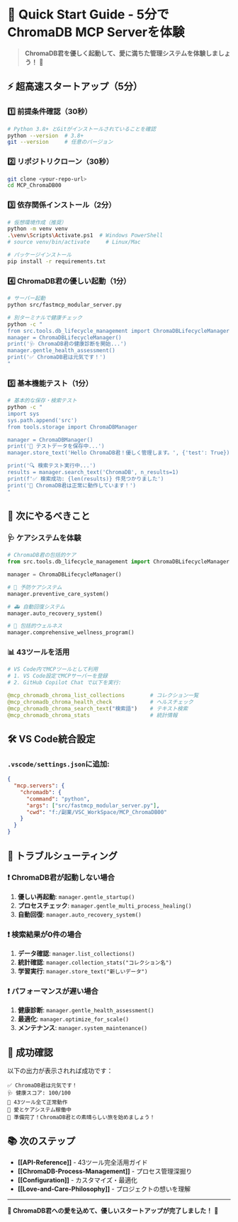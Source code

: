 # 🚀 Quick Start Guide - 5分でChromaDB MCP Serverを体験

> **ChromaDB君を優しく起動して、愛に満ちた管理システムを体験しましょう！** 💖

## ⚡ 超高速スタートアップ（5分）

### 1️⃣ 前提条件確認（30秒）
```bash
# Python 3.8+ とGitがインストールされていることを確認
python --version  # 3.8+
git --version     # 任意のバージョン
```

### 2️⃣ リポジトリクローン（30秒）
```bash
git clone <your-repo-url>
cd MCP_ChromaDB00
```

### 3️⃣ 依存関係インストール（2分）
```bash
# 仮想環境作成（推奨）
python -m venv venv
.\venv\Scripts\Activate.ps1  # Windows PowerShell
# source venv/bin/activate     # Linux/Mac

# パッケージインストール
pip install -r requirements.txt
```

### 4️⃣ ChromaDB君の優しい起動（1分）
```bash
# サーバー起動
python src/fastmcp_modular_server.py

# 別ターミナルで健康チェック
python -c "
from src.tools.db_lifecycle_management import ChromaDBLifecycleManager
manager = ChromaDBLifecycleManager()
print('🩺 ChromaDB君の健康診断を開始...')
manager.gentle_health_assessment()
print('✅ ChromaDB君は元気です！')
"
```

### 5️⃣ 基本機能テスト（1分）
```bash
# 基本的な保存・検索テスト
python -c "
import sys
sys.path.append('src')
from tools.storage import ChromaDBManager

manager = ChromaDBManager()
print('📝 テストデータを保存中...')
manager.store_text('Hello ChromaDB君！優しく管理します。', {'test': True})

print('🔍 検索テスト実行中...')
results = manager.search_text('ChromaDB', n_results=1)
print(f'✅ 検索成功: {len(results)} 件見つかりました')
print('🎉 ChromaDB君は正常に動作しています！')
"
```

## 🎯 次にやるべきこと

### 🩺 ケアシステムを体験
```python
# ChromaDB君の包括的ケア
from src.tools.db_lifecycle_management import ChromaDBLifecycleManager

manager = ChromaDBLifecycleManager()

# 🌸 予防ケアシステム
manager.preventive_care_system()

# 🚑 自動回復システム  
manager.auto_recovery_system()

# 🌈 包括的ウェルネス
manager.comprehensive_wellness_program()
```

### 📊 43ツールを活用
```python
# VS Code内でMCPツールとして利用
# 1. VS Code設定でMCPサーバーを登録
# 2. GitHub Copilot Chat で以下を実行:

@mcp_chromadb_chroma_list_collections        # コレクション一覧
@mcp_chromadb_chroma_health_check            # ヘルスチェック  
@mcp_chromadb_chroma_search_text("検索語")    # テキスト検索
@mcp_chromadb_chroma_stats                   # 統計情報
```

## 🛠️ VS Code統合設定

### `.vscode/settings.json`に追加:
```json
{
  "mcp.servers": {
    "chromadb": {
      "command": "python",
      "args": ["src/fastmcp_modular_server.py"],
      "cwd": "f:/副業/VSC_WorkSpace/MCP_ChromaDB00"
    }
  }
}
```

## 🔧 トラブルシューティング

### ❗ ChromaDB君が起動しない場合
1. **優しい再起動**: `manager.gentle_startup()`
2. **プロセスチェック**: `manager.gentle_multi_process_healing()`
3. **自動回復**: `manager.auto_recovery_system()`

### ❗ 検索結果が0件の場合
1. **データ確認**: `manager.list_collections()`
2. **統計確認**: `manager.collection_stats("コレクション名")`
3. **学習実行**: `manager.store_text("新しいデータ")`

### ❗ パフォーマンスが遅い場合
1. **健康診断**: `manager.gentle_health_assessment()`
2. **最適化**: `manager.optimize_for_scale()`
3. **メンテナンス**: `manager.system_maintenance()`

## 🎉 成功確認

以下の出力が表示されれば成功です：

```
✅ ChromaDB君は元気です！
🩺 健康スコア: 100/100
🚀 43ツール全て正常動作
💖 愛とケアシステム稼働中
🌟 準備完了！ChromaDB君との素晴らしい旅を始めましょう！
```

## 📚 次のステップ

- **[[API-Reference]]** - 43ツール完全活用ガイド
- **[[ChromaDB-Process-Management]]** - プロセス管理深掘り
- **[[Configuration]]** - カスタマイズ・最適化
- **[[Love-and-Care-Philosophy]]** - プロジェクトの想いを理解

---

**🌸 ChromaDB君への愛を込めて、優しいスタートアップが完了しました！** 💖
